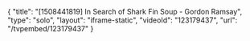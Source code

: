 {
    "title": "[1508441819] In Search of Shark Fin Soup - Gordon Ramsay",
    "type": "solo",
    "layout": "iframe-static",
    "videoId": "123179437",
    "url": "\/tvpembed\/123179437"
}